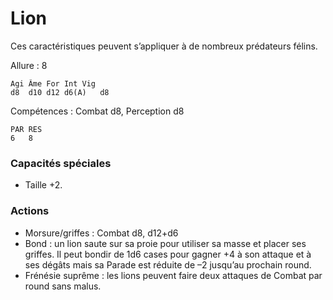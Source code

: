
# Lion
Ces caractéristiques peuvent s’appliquer à de nombreux prédateurs félins.

Allure : 8

	Agi	Âme	For	Int	Vig
	d8	d10	d12	d6(A)	d8

Compétences : Combat d8, Perception d8

	PAR	RES
	6	8

### Capacités spéciales
- Taille +2.

### Actions
- Morsure/griffes : Combat d8, d12+d6
- Bond : un lion saute sur sa proie pour utiliser sa masse et placer ses griffes. Il peut bondir de 1d6 cases pour gagner +4 à son attaque et à ses dégâts mais sa Parade est réduite de –2 jusqu’au prochain round.
- Frénésie suprême : les lions peuvent faire deux attaques de Combat par round sans malus.
